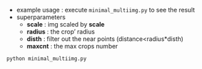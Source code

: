 * example usage : execute `minimal_multiimg.py` to see the result
* superparameters
  * **scale** : img scaled by **scale**
  * **radius** : the crop’ radius
  * **disth** : filter out the near points (distance<radius*disth)
  * **maxcnt** : the max crops number

```bash
python minimal_multiimg.py
```


